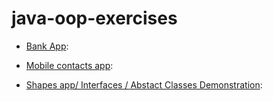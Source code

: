 # java-oop-exercises


- [Bank App](/bankapp/): 

- [Mobile contacts app](/mobile-contacts-app/): 

- [Shapes app/ Interfaces / Abstact Classes Demonstration](/shapes/): 




